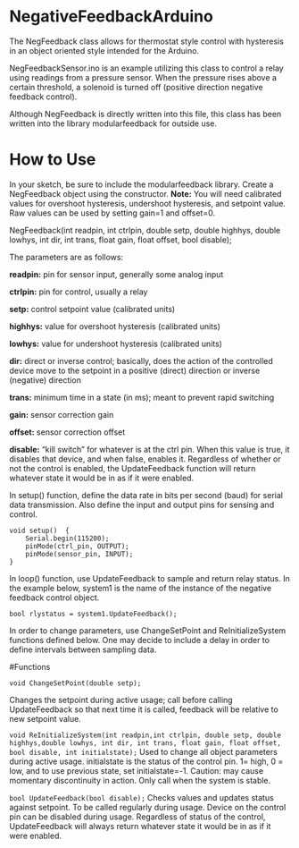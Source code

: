 # NegativeFeedbackArduino
The NegFeedback class allows for thermostat style control with hysteresis in an object oriented style intended for the Arduino. 
 
NegFeedbackSensor.ino is an example utilizing this class to control a relay using readings from a pressure sensor. When the pressure rises above a certain threshold, a solenoid is turned off (positive direction negative feedback control). 
 
Although NegFeedback is directly written into this file, this class has been written into the library modularfeedback for outside use. 

# How to Use
In your sketch, be sure to include the modularfeedback library. Create a NegFeedback object using the constructor.
**Note:** You will need calibrated values for overshoot hysteresis, undershoot hysteresis, and setpoint value. Raw values can be used by setting gain=1 and offset=0. 

NegFeedback(int readpin, int ctrlpin, double setp, double highhys, double lowhys, int dir, int trans, float gain, float offset, bool disable);

The parameters are as follows:

**readpin:** pin for sensor input, generally some analog input

**ctrlpin:** pin for control, usually a relay

**setp:** control setpoint value (calibrated units)

**highhys:** value for overshoot hysteresis (calibrated units)

**lowhys:** value for undershoot hysteresis (calibrated units)

**dir:** direct or inverse control; basically, does the action of the controlled device move to the setpoint in a positive (direct) direction or inverse (negative) direction 

**trans:** minimum time in a state (in ms); meant to prevent rapid switching

**gain:** sensor correction gain

**offset:** sensor correction offset

**disable:** “kill switch” for whatever is at the ctrl pin. When this value is true, it disables that device, and when false, enables it. Regardless of whether or not the control is enabled, the UpdateFeedback function will return whatever state it would be in as if it were enabled. 

In setup() function, define the data rate in bits per second (baud) for serial data transmission. Also define the input and output pins for sensing and control.
```
void setup()  {
	Serial.begin(115200);
	pinMode(ctrl_pin, OUTPUT);
	pinMode(sensor_pin, INPUT);
}
```

In loop() function, use UpdateFeedback to sample and return relay status. In the example below, system1 is the name of the instance of the negative feedback control object.

```
bool rlystatus = system1.UpdateFeedback();
```

In order to change parameters, use ChangeSetPoint and ReInitializeSystem functions defined below. One may decide to include a delay in order to define intervals between sampling data.

#Functions
```
void ChangeSetPoint(double setp);
```
Changes the setpoint during active usage; call before calling UpdateFeedback so that next time it is called, feedback will be relative to new setpoint value. 

`void ReInitializeSystem(int readpin,int ctrlpin, double setp, double highhys,double lowhys, int dir, int trans, float gain, float offset, bool disable, int initialstate);`
Used to change all object parameters during active usage. initialstate is the status of the control pin. 1= high, 0 = low, and to use previous state, set initialstate=-1. Caution: may cause momentary discontinuity in action. Only call when the system is stable. 

`bool UpdateFeedback(bool disable);`
Checks values and updates status against setpoint. To be called regularly during usage. 
Device on the control pin can be disabled during usage. Regardless of status of the control, UpdateFeedback will always return whatever state it would be in as if it were enabled. 
